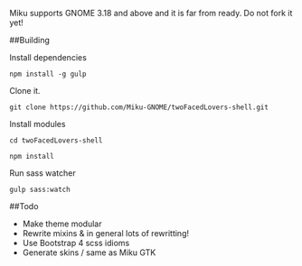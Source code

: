 Miku supports GNOME 3.18 and above and it is far from ready. Do not fork it yet!

##Building

Install dependencies

`
npm install -g gulp
`

Clone it.

`
git clone https://github.com/Miku-GNOME/twoFacedLovers-shell.git
`

Install modules

`
cd twoFacedLovers-shell
`

`
npm install
`

Run sass watcher

`
gulp sass:watch
`

##Todo
- Make theme modular
- Rewrite mixins & in general lots of rewritting!
- Use Bootstrap 4 scss idioms
- Generate skins / same as Miku GTK
